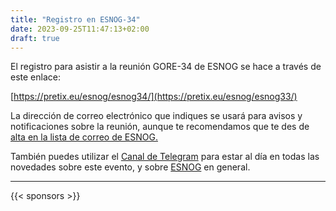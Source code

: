 ```yaml
---
title: "Registro en ESNOG-34"
date: 2023-09-25T11:47:13+02:00
draft: true
---
```


El registro para asistir a la reunión GORE-34 de ESNOG se hace a través de este enlace:


[https://pretix.eu/esnog/esnog34/](https://pretix.eu/esnog/esnog33/)


La dirección de correo electrónico que indiques se usará para avisos y notificaciones sobre la reunión, aunque te recomendamos que te des de [alta en la lista de correo de ESNOG.](https://www2.esnog.net:8443/cgi-bin/mailman/listinfo/gore)

También puedes utilizar el [Canal de Telegram](https://t.me/esnog_es) para estar al día en todas las novedades sobre este evento, y sobre [ESNOG](https://www.esnog.net) en general. 

---------------------------

{{< sponsors >}}
